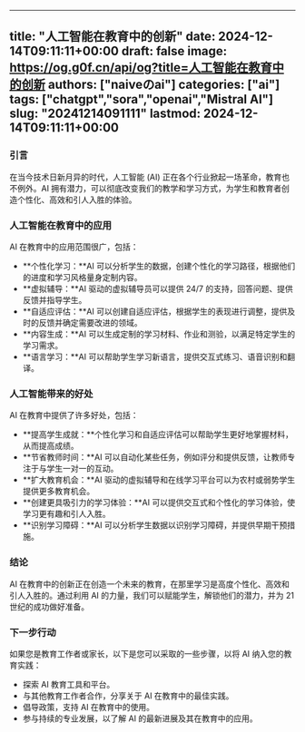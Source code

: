 
---
title: "人工智能在教育中的创新"
date: 2024-12-14T09:11:11+00:00
draft: false
image: https://og.g0f.cn/api/og?title=人工智能在教育中的创新
authors: ["naiveのai"]
categories: ["ai"]
tags: ["chatgpt","sora","openai","Mistral AI"]
slug: "20241214091111"
lastmod: 2024-12-14T09:11:11+00:00
---
### 引言

在当今技术日新月异的时代，人工智能 (AI) 正在各个行业掀起一场革命，教育也不例外。AI 拥有潜力，可以彻底改变我们的教学和学习方式，为学生和教育者创造个性化、高效和引人入胜的体验。

### 人工智能在教育中的应用

AI 在教育中的应用范围很广，包括：

- **个性化学习：**AI 可以分析学生的数据，创建个性化的学习路径，根据他们的进度和学习风格量身定制内容。
- **虚拟辅导：**AI 驱动的虚拟辅导员可以提供 24/7 的支持，回答问题、提供反馈并指导学生。
- **自适应评估：**AI 可以创建自适应评估，根据学生的表现进行调整，提供及时的反馈并确定需要改进的领域。
- **内容生成：**AI 可以生成定制的学习材料、作业和测验，以满足特定学生的学习需求。
- **语言学习：**AI 可以帮助学生学习新语言，提供交互式练习、语音识别和翻译。

### 人工智能带来的好处

AI 在教育中提供了许多好处，包括：

- **提高学生成就：**个性化学习和自适应评估可以帮助学生更好地掌握材料，从而提高成绩。
- **节省教师时间：**AI 可以自动化某些任务，例如评分和提供反馈，让教师专注于与学生一对一的互动。
- **扩大教育机会：**AI 驱动的虚拟辅导和在线学习平台可以为农村或弱势学生提供更多教育机会。
- **创建更具吸引力的学习体验：**AI 可以提供交互式和个性化的学习体验，使学习更有趣和引人入胜。
- **识别学习障碍：**AI 可以分析学生数据以识别学习障碍，并提供早期干预措施。

### 结论

AI 在教育中的创新正在创造一个未来的教育，在那里学习是高度个性化、高效和引人入胜的。通过利用 AI 的力量，我们可以赋能学生，解锁他们的潜力，并为 21 世纪的成功做好准备。

### 下一步行动

如果您是教育工作者或家长，以下是您可以采取的一些步骤，以将 AI 纳入您的教育实践：

- 探索 AI 教育工具和平台。
- 与其他教育工作者合作，分享关于 AI 在教育中的最佳实践。
- 倡导政策，支持 AI 在教育中的使用。
- 参与持续的专业发展，以了解 AI 的最新进展及其在教育中的应用。